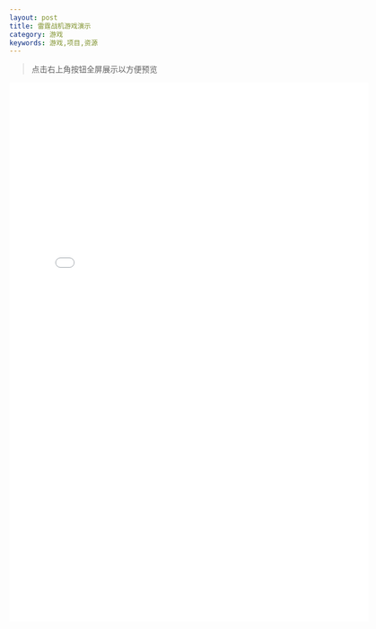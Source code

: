 ```yaml
---
layout: post
title: 雷霆战机游戏演示
category: 游戏
keywords: 游戏,项目,资源
---
```


> 点击右上角按钮全屏展示以方便预览

<iframe src="/assets/games/plane-fight-game/index.html" width="640" height="960" frameborder="0" scrolling="no"></iframe>
